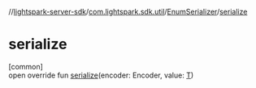 //[lightspark-server-sdk](../../../index.md)/[com.lightspark.sdk.util](../index.md)/[EnumSerializer](index.md)/[serialize](serialize.md)

# serialize

[common]\
open override fun [serialize](serialize.md)(encoder: Encoder, value: [T](index.md))
